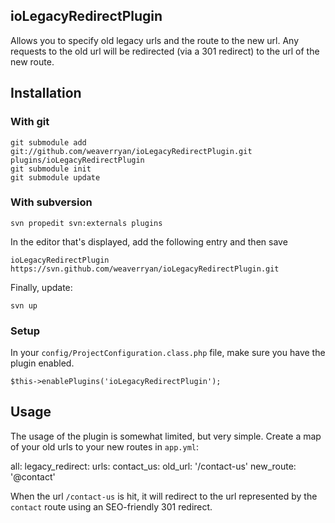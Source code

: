 ioLegacyRedirectPlugin
----------------------

Allows you to specify old legacy urls and the route to the new url. Any requests
to the old url will be redirected (via a 301 redirect) to the url of the
new route.

Installation
------------

### With git

    git submodule add git://github.com/weaverryan/ioLegacyRedirectPlugin.git plugins/ioLegacyRedirectPlugin
    git submodule init
    git submodule update

### With subversion

    svn propedit svn:externals plugins

In the editor that's displayed, add the following entry and then save

    ioLegacyRedirectPlugin https://svn.github.com/weaverryan/ioLegacyRedirectPlugin.git

Finally, update:

    svn up

### Setup

In your `config/ProjectConfiguration.class.php` file, make sure you have
the plugin enabled.

    $this->enablePlugins('ioLegacyRedirectPlugin');

Usage
-----

The usage of the plugin is somewhat limited, but very simple. Create a map
of your old urls to your new routes in `app.yml`:

all:
  legacy_redirect:
    urls:
      contact_us:
        old_url:   '/contact-us'
        new_route: '@contact'

When the url `/contact-us` is hit, it will redirect to the url represented
by the `contact` route using an SEO-friendly 301 redirect.